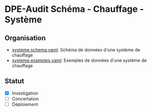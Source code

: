 # DPE-Audit Schéma - Chauffage - Système

## Organisation

- [systeme.schema.yaml](./systeme.schema.yaml): Schéma de données d'une système de chauffage
- [systeme.examples.yaml](./systeme.examples.yaml): Exemples de données d'une système de chauffage

## Statut

- [x] Investigation
- [ ] Concertation
- [ ] Déploiement
